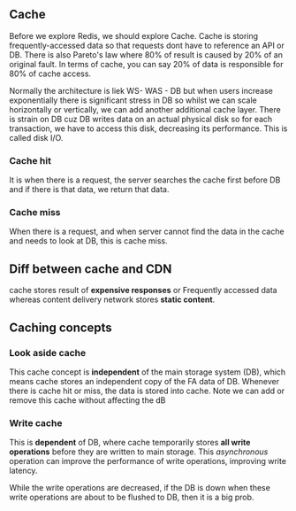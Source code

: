 
## Cache
Before we explore Redis, we should explore Cache. Cache is storing frequently-accessed data so that requests dont have to 
reference an API or DB. There is also Pareto's law where 80% of result is caused by 20% of an original fault. In terms of cache, you can say
20% of data is responsible for 80% of cache access. 

Normally the architecture is liek WS- WAS - DB but when users increase exponentially there is significant stress in DB so whilst we can scale
horizontally or vertically, we can add another additional cache layer. There is strain on DB cuz DB writes data on an actual physical disk 
so for each transaction, we have to access this disk, decreasing its performance. This is called disk I/O.

### Cache hit
It is when there is a request, the server searches the cache first before DB and if there is that data, we return that data.

### Cache miss
When there is a request, and when server cannot find the data in the cache and needs to look at DB, this is cache miss.

## Diff between cache and CDN
cache stores result of **expensive responses** or Frequently accessed data whereas content delivery network stores **static content**.

## Caching concepts
### Look aside cache
This cache concept is **independent** of the main storage system (DB), which means cache stores an independent copy of the FA data of DB.
Whenever there is cache hit or miss, the data is stored into cache. Note we can add or remove this cache without affecting the dB

### Write cache
This is **dependent** of DB, where cache temporarily stores **all write operations** before they are written to main storage. This 
*asynchronous* operation can improve the performance of write operations, improving write latency.

While the write operations are decreased, if the DB is down when these write operations are about to be flushed to DB, then it is a big prob.







